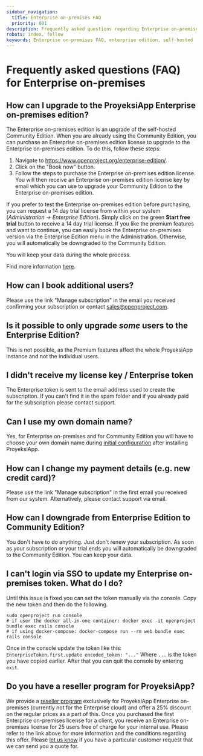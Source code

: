 ```yaml
---
sidebar_navigation:
  title: Enterprise on-premises FAQ
  priority: 001
description: Frequently asked questions regarding Enterprise on-premises
robots: index, follow
keywords: Enterprise on-premises FAQ, enterprise edition, self-hosted
---
```



# Frequently asked questions (FAQ) for Enterprise on-premises


## How can I upgrade to the ProyeksiApp Enterprise on-premises edition?

The Enterprise on-premises edition is an upgrade of the self-hosted Community Edition. When you are already using the Community Edition, you can purchase an Enterprise on-premises edition license to upgrade to the Enterprise on-premises edition. To do this, follow these steps:

1. Navigate to https://www.openproject.org/enterprise-edition/.
2. Click on the "Book now" button.
3. Follow the steps to purchase the Enterprise on-premises edition license. You will then receive an Enterprise on-premises edition license key by email which you can use to upgrade your Community Edition to the Enterprise on-premises edition. 

If you prefer to test the Enterprise on-premises edition before purchasing, you can request a 14 day trial license from within your system (*Administration -> Enterprise Edition*). Simply click on the green **Start free trial** button to receive a 14 day trial license. If you like the premium features and want to continue, you can easily book the Enterprise on-premises version via the Enterprise Edition menu in the Administration. Otherwise, you will automatically be downgraded to the Community Edition. 

You will keep your data during the whole process.

Find more information [here](https://www.openproject.org/blog/enterprise-edition-upgrade-test-free/).

## How can I book additional users?

Please use the link "Manage subscription" in the email you received confirming your subscription or contact sales@openproject.com. 

## Is it possible to only upgrade *some* users to the Enterprise Edition?

This is not possible, as the Premium features affect the whole ProyeksiApp instance and not the individual users.

## I didn't receive my license key / Enterprise token

The Enterprise token is sent to the email address used to create the subscription. If you can't find it in the spam folder and if you already paid for the subscription please contact support.

## Can I use my own domain name?

Yes, for Enterprise on-premises and for Community Edition you will have to choose your own domain name during [initial configuration](../../../installation-and-operations/installation/packaged/#initial-configuration) after installing ProyeksiApp.

## How can I change my payment details (e.g. new credit card)?

Please use the link "Manage subscription" in the first email you received from our system. Alternatively, please contact support via email.

## How can I downgrade from Enterprise Edition to Community Edition?

You don't have to do anything. Just don't renew your subscription. As soon as your subscription or your trial ends you will automatically be downgraded to the Community Edition. You can keep your data.

## I can't login via SSO to update my Enterprise on-premises token. What do I do?

Until this issue is fixed you can set the token manually via the console. Copy the new token and then do the following.

```
sudo openproject run console
# if user the docker all-in-one container: docker exec -it openproject bundle exec rails console
# if using docker-compose: docker-compose run --rm web bundle exec rails console
```
Once in the console update the token like this:
`EnterpriseToken.first.update encoded_token: "..."`
Where `...` is the token you have copied earlier.
After that you can quit the console by entering `exit`.


## Do you have a reseller program for ProyeksiApp?

We provide a [reseller program](https://www.openproject.org/reseller-program/) exclusively for ProyeksiApp Enterprise on-premises (currently not for the Enterprise cloud) and offer a 25% discount on the regular prices as a part of this. Once you purchased the first Enterprise on-premises license for a client, you receive an Enterprise on-premises license for 25 users free of charge for your internal use. Please refer to the link above for more information and the conditions regarding this offer.
Please [let us know](mailto:sales@openproject.com) if you have a particular customer request that we can send you a quote for.